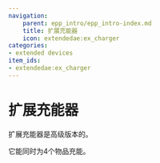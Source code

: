 ```yaml
---
navigation:
    parent: epp_intro/epp_intro-index.md
    title: 扩展充能器
    icon: extendedae:ex_charger
categories:
- extended devices
item_ids:
- extendedae:ex_charger
---
```


# 扩展充能器

<Row gap="20">
<BlockImage id="extendedae:ex_charger" scale="8"></BlockImage>
</Row>

扩展充能器是高级版本的<ItemLink id="ae2:charger" />。

它能同时为4个物品充能。
